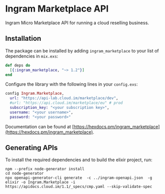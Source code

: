 # Ingram Marketplace API

Ingram Micro Marketplace API for running a cloud reselling business.

## Installation

The package can be installed by adding `ingram_marketplace` to your list of dependencies in `mix.exs`:

```elixir
def deps do
  [{:ingram_marketplace, "~> 1.2"}]
end
```

Configure the library with the following lines in your `config.exs`:

```elixir
config Ingram.Marketplace,
  url: "https://api-lab.cloud.im/marketplace/dev",
  #url: "https://api.cloud.im/marketplace/eu" # prod
  subscription_key: "<your subscription key>",
  username: "<your username>",
  password: "<your password>"
```

Documentation can be found at [https://hexdocs.pm/ingram_marketplace](https://hexdocs.pm/ingram_marketplace).

## Generating APIs

To install the required dependencies and to build the elixir project, run:

```
npm --prefix node-generator install
cd node-generator
npx openapi-generator-cli generate  -c ../ingram-openapi.json  -g elixir -o Ingram.Marketplace -i https://apidocs.cloud.im/1.1/_specs/cmp.yaml --skip-validate-spec
```
